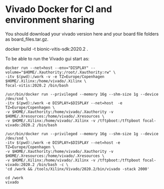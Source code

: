 # Vivado Docker for CI and environment sharing

You should download your vivado version here and your board file folders as board_files.tar.gz.

docker build -t bionic-vitis-sdk:2020.2 .

To be able to run the Vivado gui start as:

    docker run --net=host --env="DISPLAY" --volume="$HOME/.Xauthority:/root/.Xauthority:rw" \
    -itv $(pwd):/work -v -e TZ=Europe/Copenhagen $HOME/.Xilinx:/home/vivado/.Xilinx \
    focal-vitis:2020.2 /bin/bash

    /usr/bin/docker run --privileged --memory 16g --shm-size 1g --device /dev/snd \
    -itv $(pwd):/work -e DISPLAY=$DISPLAY --net=host  -e TZ=Europe/Copenhagen \
    -v $HOME/.Xauthority:/home/vivado/.Xauthority -v $HOME/.Xresources:/home/vivado/.Xresources \
    -v $HOME/.Xilinx:/home/vivado/.Xilinx -v /tftpboot:/tftpboot focal-vivado:2020.2 /bin/bash
    
    /usr/bin/docker run --privileged --memory 16g --shm-size 1g --device /dev/snd \
    -itv $(pwd):/work -e DISPLAY=$DISPLAY --net=host -e TZ=Europe/Copenhagen \
    -v $HOME/.Xauthority:/home/vivado/.Xauthority -v $HOME/.Xresources:/home/vivado/.Xresources \
    -v $HOME/.Xilinx:/home/vivado/.Xilinx -v /tftpboot:/tftpboot focal-vivado:2020.2 /bin/bash -c \
    'cd /work && /tools/Xilinx/Vivado/2020.2/bin/vivado -stack 2000'

    cd /work
    vivado
